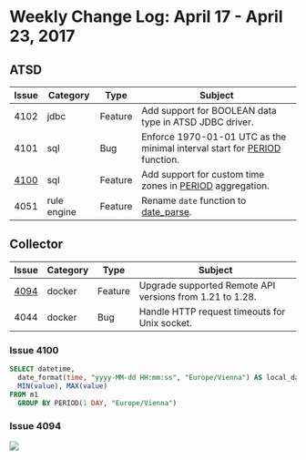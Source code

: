# Weekly Change Log: April 17 - April 23, 2017

## ATSD

| Issue| Category    | Type    | Subject                                                             |
|------|-------------|---------|---------------------------------------------------------------------|
| 4102 | jdbc | Feature | Add support for BOOLEAN data type in ATSD JDBC driver. |
| 4101 | sql | Bug | Enforce 1970-01-01 UTC as the minimal interval start for [PERIOD](../../sql#period) function. |
| [4100](#issue-4100) | sql | Feature | Add support for custom time zones in [PERIOD](../../sql#period) aggregation.  |
| 4051 | rule engine | Feature | Rename `date` function to [date_parse](../../rule-engine/functions-time.md#the-date_parse-function). |

## Collector

| Issue| Category    | Type    | Subject                                                             |
|------|-------------|---------|---------------------------------------------------------------------|
| [4094](#issue-4094) | docker | Feature | Upgrade supported Remote API versions from 1.21 to 1.28.  |
| 4044 | docker | Bug | Handle HTTP request timeouts for Unix socket. |

### Issue 4100

```sql
SELECT datetime,
  date_format(time, "yyyy-MM-dd HH:mm:ss", "Europe/Vienna") AS local_datetime,
  MIN(value), MAX(value)
FROM m1
  GROUP BY PERIOD(1 DAY, "Europe/Vienna")
```

### Issue 4094

![](./Images/Figure1.png)

